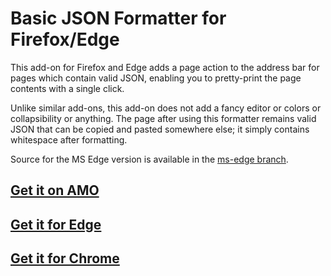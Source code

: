 # Basic JSON Formatter for Firefox/Edge

This add-on for Firefox and Edge adds a page action to the address bar for pages which contain valid JSON, enabling
you to pretty-print the page contents with a single click.

Unlike similar add-ons, this add-on does not add a fancy editor or colors or collapsibility or anything.
The page after using this formatter remains valid JSON that can be copied and pasted somewhere else; it
simply contains whitespace after formatting.

Source for the MS Edge version is available in the [ms-edge branch](https://github.com/DoctorMcKay/firefox-json-formatter/tree/ms-edge).

## [Get it on AMO](https://addons.mozilla.org/en-US/firefox/addon/basic-json-formatter/)
## [Get it for Edge](https://microsoftedge.microsoft.com/addons/detail/basic-json-formatter/hkcopdcafefefofahbfkpngjfoijpcgi)
## [Get it for Chrome](https://chrome.google.com/webstore/detail/basic-json-formatter/ceomfncodjlgpdebgjlbpcibgbcolfln)
